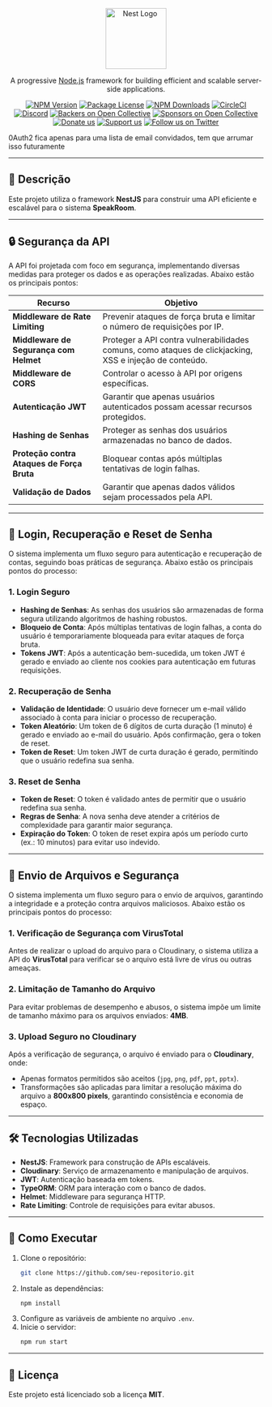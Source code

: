 <p align="center">
  <a href="http://nestjs.com/" target="blank"><img src="https://nestjs.com/img/logo-small.svg" width="120" alt="Nest Logo" /></a>
</p>

[circleci-image]: https://img.shields.io/circleci/build/github/nestjs/nest/master?token=abc123def456
[circleci-url]: https://circleci.com/gh/nestjs/nest

<p align="center">
  A progressive <a href="http://nodejs.org" target="_blank">Node.js</a> framework for building efficient and scalable server-side applications.
</p>

<p align="center">
  <a href="https://www.npmjs.com/~nestjscore" target="_blank"><img src="https://img.shields.io/npm/v/@nestjs/core.svg" alt="NPM Version" /></a>
  <a href="https://www.npmjs.com/~nestjscore" target="_blank"><img src="https://img.shields.io/npm/l/@nestjs/core.svg" alt="Package License" /></a>
  <a href="https://www.npmjs.com/~nestjscore" target="_blank"><img src="https://img.shields.io/npm/dm/@nestjs/common.svg" alt="NPM Downloads" /></a>
  <a href="https://circleci.com/gh/nestjs/nest" target="_blank"><img src="https://img.shields.io/circleci/build/github/nestjs/nest/master" alt="CircleCI" /></a>
  <a href="https://discord.gg/G7Qnnhy" target="_blank"><img src="https://img.shields.io/badge/discord-online-brightgreen.svg" alt="Discord"/></a>
  <a href="https://opencollective.com/nest#backer" target="_blank"><img src="https://opencollective.com/nest/backers/badge.svg" alt="Backers on Open Collective" /></a>
  <a href="https://opencollective.com/nest#sponsor" target="_blank"><img src="https://opencollective.com/nest/sponsors/badge.svg" alt="Sponsors on Open Collective" /></a>
  <a href="https://paypal.me/kamilmysliwiec" target="_blank"><img src="https://img.shields.io/badge/Donate-PayPal-ff3f59.svg" alt="Donate us"/></a>
  <a href="https://opencollective.com/nest#sponsor" target="_blank"><img src="https://img.shields.io/badge/Support%20us-Open%20Collective-41B883.svg" alt="Support us"></a>
  <a href="https://twitter.com/nestframework" target="_blank"><img src="https://img.shields.io/twitter/follow/nestframework.svg?style=social&label=Follow" alt="Follow us on Twitter"></a>
</p>

0Auth2 fica apenas para uma lista de email convidados, tem que arrumar isso futuramente

---

## 📖 Descrição

Este projeto utiliza o framework **NestJS** para construir uma API eficiente e escalável para o sistema **SpeakRoom**.

---

## 🔒 Segurança da API

A API foi projetada com foco em segurança, implementando diversas medidas para proteger os dados e as operações realizadas. Abaixo estão os principais pontos:

| Recurso                          | Objetivo                                                                 |
|----------------------------------|--------------------------------------------------------------------------|
| **Middleware de Rate Limiting**  | Prevenir ataques de força bruta e limitar o número de requisições por IP.|
| **Middleware de Segurança com Helmet** | Proteger a API contra vulnerabilidades comuns, como ataques de clickjacking, XSS e injeção de conteúdo. |
| **Middleware de CORS**           | Controlar o acesso à API por origens específicas.                        |
| **Autenticação JWT**             | Garantir que apenas usuários autenticados possam acessar recursos protegidos. |
| **Hashing de Senhas**            | Proteger as senhas dos usuários armazenadas no banco de dados.           |
| **Proteção contra Ataques de Força Bruta** | Bloquear contas após múltiplas tentativas de login falhas.            |
| **Validação de Dados**           | Garantir que apenas dados válidos sejam processados pela API.            |

---

## 🔑 Login, Recuperação e Reset de Senha

O sistema implementa um fluxo seguro para autenticação e recuperação de contas, seguindo boas práticas de segurança. Abaixo estão os principais pontos do processo:

### 1. Login Seguro

- **Hashing de Senhas**: As senhas dos usuários são armazenadas de forma segura utilizando algoritmos de hashing robustos.
- **Bloqueio de Conta**: Após múltiplas tentativas de login falhas, a conta do usuário é temporariamente bloqueada para evitar ataques de força bruta.
- **Tokens JWT**: Após a autenticação bem-sucedida, um token JWT é gerado e enviado ao cliente nos cookies para autenticação em futuras requisições.

### 2. Recuperação de Senha

- **Validação de Identidade**: O usuário deve fornecer um e-mail válido associado à conta para iniciar o processo de recuperação.
- **Token Aleatório**: Um token de 6 dígitos de curta duração (1 minuto) é gerado e enviado ao e-mail do usuário. Após confirmação, gera o token de reset.
- **Token de Reset**: Um token JWT de curta duração é gerado, permitindo que o usuário redefina sua senha.

### 3. Reset de Senha

- **Token de Reset**: O token é validado antes de permitir que o usuário redefina sua senha.
- **Regras de Senha**: A nova senha deve atender a critérios de complexidade para garantir maior segurança.
- **Expiração do Token**: O token de reset expira após um período curto (ex.: 10 minutos) para evitar uso indevido.

---

## 📂 Envio de Arquivos e Segurança

O sistema implementa um fluxo seguro para o envio de arquivos, garantindo a integridade e a proteção contra arquivos maliciosos. Abaixo estão os principais pontos do processo:

### 1. Verificação de Segurança com VirusTotal

Antes de realizar o upload do arquivo para o Cloudinary, o sistema utiliza a API do **VirusTotal** para verificar se o arquivo está livre de vírus ou outras ameaças.

### 2. Limitação de Tamanho do Arquivo

Para evitar problemas de desempenho e abusos, o sistema impõe um limite de tamanho máximo para os arquivos enviados: **4MB**.

### 3. Upload Seguro no Cloudinary

Após a verificação de segurança, o arquivo é enviado para o **Cloudinary**, onde:

- Apenas formatos permitidos são aceitos (`jpg`, `png`, `pdf`, `ppt`, `pptx`).
- Transformações são aplicadas para limitar a resolução máxima do arquivo a **800x800 pixels**, garantindo consistência e economia de espaço.

---

## 🛠️ Tecnologias Utilizadas

- **NestJS**: Framework para construção de APIs escaláveis.
- **Cloudinary**: Serviço de armazenamento e manipulação de arquivos.
- **JWT**: Autenticação baseada em tokens.
- **TypeORM**: ORM para interação com o banco de dados.
- **Helmet**: Middleware para segurança HTTP.
- **Rate Limiting**: Controle de requisições para evitar abusos.

--- 

## 🚀 Como Executar

1. Clone o repositório:
   ```bash
   git clone https://github.com/seu-repositorio.git
   ```
2. Instale as dependências:
   ```bash
   npm install
   ```
3. Configure as variáveis de ambiente no arquivo `.env`.
4. Inicie o servidor:
   ```bash
   npm run start
   ```

--- 

## 📄 Licença

Este projeto está licenciado sob a licença **MIT**.
